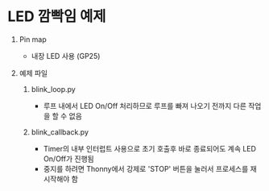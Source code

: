 # LED 깜빡임 예제

1. Pin map
   * 내장 LED 사용 (GP25)

2. 예제 파일
   1. blink_loop.py
      * 루프 내에서 LED On/Off 처리하므로 루프를 빠져 나오기 전까지 다른 작업을 할 수 없음

   2. blink_callback.py
      * Timer의 내부 인터럽트 사용으로 초기 호출후 바로 종료되어도 계속 LED On/Off가 진행됨
      * 중지를 하려면 Thonny에서 강제로 'STOP' 버튼을 눌러서 프로세스를 재시작해야 함
